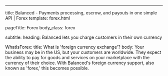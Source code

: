 ---
title: Balanced - Payments processing, escrow, and payouts in one simple API | Forex
template: forex.html

pageTitle: Forex
body_class: forex

subtitle:
  heading: Balanced lets you charge customers in their own currency

WhatIsForex:
  title: What is 'foreign currency exchange'?
  body: Your business may be in the US, but your customers are worldwide. They expect the ability to pay for goods and services on your marketplace with the currency of their choice. With Balanced's foreign currency support, also known as 'forex,' this becomes possible.

